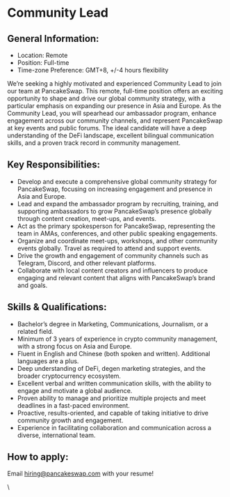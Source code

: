 # Community Lead

## General Information:

* Location: Remote
* Position: Full-time
* Time-zone Preference: GMT+8, +/-4 hours flexibility

We’re seeking a highly motivated and experienced Community Lead to join our team at PancakeSwap. This remote, full-time position offers an exciting opportunity to shape and drive our global community strategy, with a particular emphasis on expanding our presence in Asia and Europe. As the Community Lead, you will spearhead our ambassador program, enhance engagement across our community channels, and represent PancakeSwap at key events and public forums. The ideal candidate will have a deep understanding of the DeFi landscape, excellent bilingual communication skills, and a proven track record in community management.&#x20;

## Key Responsibilities:

* Develop and execute a comprehensive global community strategy for PancakeSwap, focusing on increasing engagement and presence in Asia and Europe.
* Lead and expand the ambassador program by recruiting, training, and supporting ambassadors to grow PancakeSwap’s presence globally through content creation, meet-ups, and events.
* Act as the primary spokesperson for PancakeSwap, representing the team in AMAs, conferences, and other public speaking engagements.
* Organize and coordinate meet-ups, workshops, and other community events globally. Travel as required to attend and support events.
* Drive the growth and engagement of community channels such as Telegram, Discord, and other relevant platforms.
* Collaborate with local content creators and influencers to produce engaging and relevant content that aligns with PancakeSwap’s brand and goals.

## Skills & Qualifications:

* Bachelor’s degree in Marketing, Communications, Journalism, or a related field.
* Minimum of 3 years of experience in crypto community management, with a strong focus on Asia and Europe.
* Fluent in English and Chinese (both spoken and written). Additional languages are a plus.
* Deep understanding of DeFi, degen marketing strategies, and the broader cryptocurrency ecosystem.
* Excellent verbal and written communication skills, with the ability to engage and motivate a global audience.
* Proven ability to manage and prioritize multiple projects and meet deadlines in a fast-paced environment.
* Proactive, results-oriented, and capable of taking initiative to drive community growth and engagement.
* Experience in facilitating collaboration and communication across a diverse, international team.

## How to apply:

Email hiring@pancakeswap.com with your resume!

\
